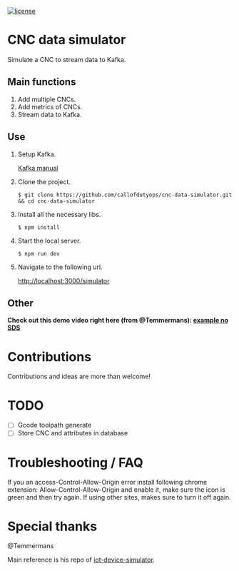 [![license](https://img.shields.io/github/license/mashape/apistatus.svg)](LICENSE)

# CNC data simulator

Simulate a CNC to stream data to Kafka.

## Main functions

1. Add multiple CNCs.
2. Add metrics of CNCs.
3. Stream data to Kafka.

## Use

1. Setup Kafka.

    [Kafka manual](http://kafka.apache.org/)

2. Clone the project.
    ```shell
    $ git clone https://github.com/callofdutyops/cnc-data-simulator.git && cd cnc-data-simulator
    ```
    
3. Install all the necessary libs.
    ```shell
    $ npm install
    ```
    
4. Start the local server.
    ```shell
    $ npm run dev
    ```
    
5. Navigate to the following url.

    [http://localhost:3000/simulator](http://localhost:3000/simulator)

## Other

**Check out this demo video right here (from @Temmermans): [example no SDS](https://vimeo.com/216167084)**

# Contributions

Contributions and ideas are more than welcome!

# TODO
- [ ] Gcode toolpath generate
- [ ] Store CNC and attributes in database

# Troubleshooting / FAQ

If you an access-Control-Allow-Origin error install following chrome extension: Allow-Control-Allow-Origin and enable it, make sure the icon is green and then try again.
If using other sites, makes sure to turn it off again.

# Special thanks

@Temmermans

Main reference is his repo of [iot-device-simulator](https://github.com/Temmermans/iot-device-simulator).
